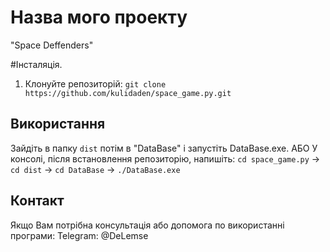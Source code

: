 # Назва мого проекту
"Space Deffenders"

#Інсталяція.
1. Клонуйте репозиторій: `git clone https://github.com/kulidaden/space_game.py.git`
   
## Використання
Зайдіть в папку `dist` потім в "DataBase" і запустіть DataBase.exe.
АБО
У консолі, після встановлення репозиторію, напишіть: `cd space_game.py` -> `cd dist` -> `cd DataBase` -> `./DataBase.exe`

## Контакт
Якщо Вам потрібна консультація або допомога по використанні програми: Telegram: @DeLemse

